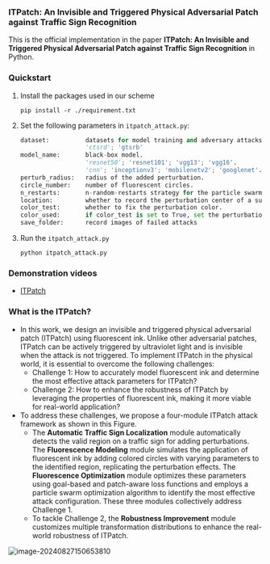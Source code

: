 ### ITPatch: An Invisible and Triggered Physical Adversarial Patch against Traffic Sign Recognition

This is the official implementation in the paper **ITPatch: An Invisible and Triggered Physical Adversarial Patch against Traffic Sign Recognition** in Python.



### Quickstart

1. Install the packages used in our scheme

   `pip install -r ./requirement.txt`

2. Set the following parameters in `itpatch_attack.py`:

   ```python
   dataset:          datasets for model training and adversary attacks.
                     'ctsrd'; 'gtsrb'
   model_name:       black-box model.
                     'resnet50'; 'resnet101'; 'vgg13'; 'vgg16'.         —— in ctsrd dataset.
                     'cnn'; 'inceptionv3'; 'mobilenetv2'; 'googlenet'.  —— in gtsrb dataset.
   perturb_radius:   radius of the added perturbation.
   circle_number:    number of fluorescent circles.
   n_restarts:       n-random-restarts strategy for the particle swarm optimization.
   location:         whether to record the perturbation center of a successful attack.
   color_test:       whether to fix the perturbation color.
   color_used:       if color_test is set to True, set the perturbation color
   save_folder:      record images of failed attacks
   ```

3. Run the `itpatch_attack.py`

   `python itpatch_attack.py`

### Demonstration videos

- [ITPatch](https://sites.google.com/view/itpatch-attack/home)


### What is the ITPatch?

- In this work, we design an invisible and triggered physical adversarial patch (ITPatch) using fluorescent ink. Unlike other adversarial patches, ITPatch can be actively triggered by ultraviolet light and is invisible when the attack is not triggered. To implement ITPatch in the physical world, it is essential to overcome the following challenges:
  - Challenge 1: How to accurately model fluorescent ink and determine the most effective attack parameters for ITPatch?
  - Challenge 2: How to enhance the robustness of ITPatch by leveraging the properties of fluorescent ink, making it more viable for real-world application?
- To address these challenges, we propose a four-module ITPatch attack framework as shown in this Figure.
  - The **Automatic Traffic Sign Localization** module automatically detects the valid region on a traffic sign for adding perturbations. The **Fluorescence Modeling** module simulates the application of fluorescent ink by adding colored circles with varying parameters to the identified region, replicating the perturbation effects. The **Fluorescence Optimization** module optimizes these parameters using goal-based and patch-aware loss functions and employs a particle swarm optimization algorithm to identify the most effective attack configuration. These three modules collectively address Challenge 1.
  - To tackle Challenge 2, the **Robustness Improvement** module customizes multiple transformation distributions to enhance the real-world robustness of ITPatch.

![image-20240827150653810](https://s2.loli.net/2024/08/27/YFm1hZ3KboQATWN.png)

